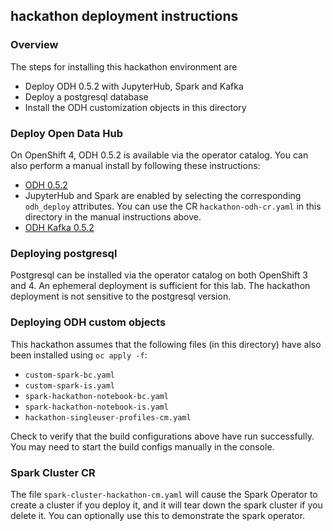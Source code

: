 ## hackathon deployment instructions

### Overview
The steps for installing this hackathon environment are
- Deploy ODH 0.5.2 with JupyterHub, Spark and Kafka
- Deploy a postgresql database
- Install the ODH customization objects in this directory

### Deploy Open Data Hub
On OpenShift 4, ODH 0.5.2 is available via the operator catalog.
You can also perform a manual install by following these instructions:
- [ODH 0.5.2](https://gitlab.com/opendatahub/opendatahub-operator/-/blob/v0.5.2/docs/manual-installation.adoc)
- JupyterHub and Spark are enabled by selecting the corresponding `odh_deploy` attributes. You can use the CR `hackathon-odh-cr.yaml` in this directory in the manual instructions above.
- [ODH Kafka 0.5.2](https://gitlab.com/opendatahub/opendatahub-operator/-/blob/v0.5.2/docs/deploying-kafka.adoc)

### Deploying postgresql
Postgresql can be installed via the operator catalog on both OpenShift 3 and 4.
An ephemeral deployment is sufficient for this lab.
The hackathon deployment is not sensitive to the postgresql version.

### Deploying ODH custom objects
This hackathon assumes that the following files (in this directory) have also been installed using `oc apply -f`:
- `custom-spark-bc.yaml`
- `custom-spark-is.yaml`
- `spark-hackathon-notebook-bc.yaml`
- `spark-hackathon-notebook-is.yaml`
- `hackathon-singleuser-profiles-cm.yaml`

Check to verify that the build configurations above have run successfully. You may need to start the build configs manually in the console.

### Spark Cluster CR
The file `spark-cluster-hackathon-cm.yaml` will cause the Spark Operator to create a cluster if you deploy it, and it will tear down the spark cluster if you delete it. You can optionally use this to demonstrate the spark operator.
